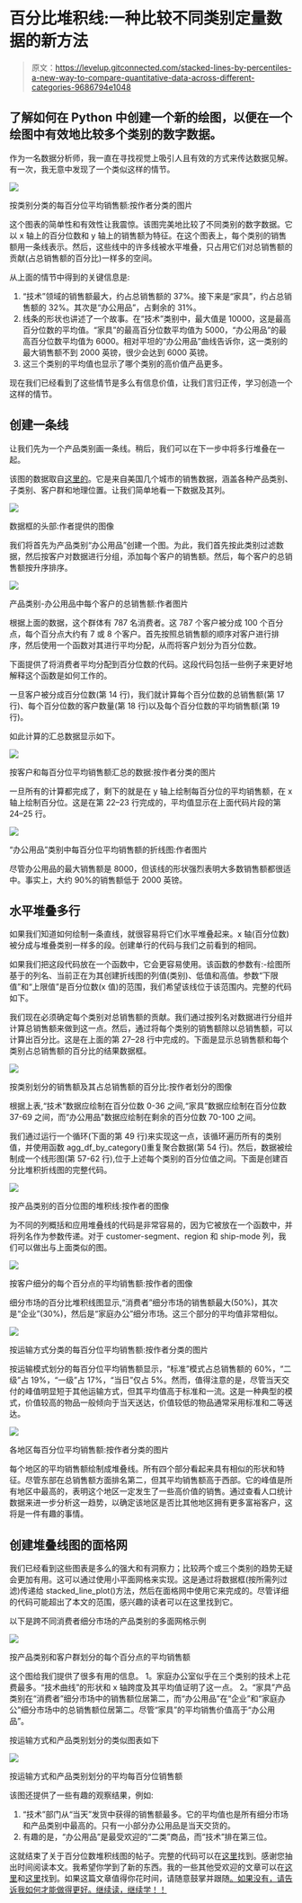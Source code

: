 # 百分比堆积线:一种比较不同类别定量数据的新方法

> 原文：<https://levelup.gitconnected.com/stacked-lines-by-percentiles-a-new-way-to-compare-quantitative-data-across-different-categories-9686794e1048>

## 了解如何在 Python 中创建一个新的绘图，以便在一个绘图中有效地比较多个类别的数字数据。

作为一名数据分析师，我一直在寻找视觉上吸引人且有效的方式来传达数据见解。有一次，我无意中发现了一个类似这样的情节。

![](img/3e9b1c5684682760f9ae4b68b7e6cb7f.png)

按类别分类的每百分位平均销售额:按作者分类的图片

这个图表的简单性和有效性让我震惊。该图完美地比较了不同类别的数字数据。它以 x 轴上的百分位数和 y 轴上的销售额为特征。在这个图表上，每个类别的销售额用一条线表示。然后，这些线中的许多线被水平堆叠，只占用它们对总销售额的贡献(占总销售额的百分比)一样多的空间。

从上面的情节中得到的关键信息是:

1.  “技术”领域的销售额最大，约占总销售额的 37%。接下来是“家具”，约占总销售额的 32%。其次是“办公用品”，占剩余的 31%。
2.  线条的形状也讲述了一个故事。在“技术”类别中，最大值是 10000，这是最高百分位数的平均值。“家具”的最高百分位数平均值为 5000，“办公用品”的最高百分位数平均值为 6000。相对平坦的“办公用品”曲线告诉你，这一类别的最大销售额不到 2000 英镑，很少会达到 6000 英镑。
3.  这三个类别的平均值也显示了哪个类别的高价值产品更多。

现在我们已经看到了这些情节是多么有信息价值，让我们言归正传，学习创造一个这样的情节。

## 创建一条线

让我们先为一个产品类别画一条线。稍后，我们可以在下一步中将多行堆叠在一起。

该图的数据取自[这里的](https://www.kaggle.com/rohitsahoo/sales-forecasting)。它是来自美国几个城市的销售数据，涵盖各种产品类别、子类别、客户群和地理位置。让我们简单地看一下数据及其列。

![](img/416250365f252fad05e7978443147e15.png)

数据框的头部:作者提供的图像

我们将首先为产品类别“办公用品”创建一个图。为此，我们首先按此类别过滤数据，然后按客户对数据进行分组，添加每个客户的销售额。然后，每个客户的总销售额按升序排序。

![](img/3cd4783c03d59f9446505aea9a76f65e.png)

产品类别-办公用品中每个客户的总销售额:作者图片

根据上面的数据，这个群体有 787 名消费者。这 787 个客户被分成 100 个百分点，每个百分点大约有 7 或 8 个客户。首先按照总销售额的顺序对客户进行排序，然后使用一个函数对其进行平均分配，从而将客户划分为百分位数。

下面提供了将消费者平均分配到百分位数的代码。这段代码包括一些例子来更好地解释这个函数是如何工作的。

一旦客户被分成百分位数(第 14 行)，我们就计算每个百分位数的总销售额(第 17 行)、每个百分位数的客户数量(第 18 行)以及每个百分位数的平均销售额(第 19 行)。

如此计算的汇总数据显示如下。

![](img/3dc35f175e557fb6372d1d4aeee1075e.png)

按客户和每百分位平均销售额汇总的数据:按作者分类的图片

一旦所有的计算都完成了，剩下的就是在 y 轴上绘制每百分位的平均销售额，在 x 轴上绘制百分位。这是在第 22–23 行完成的，平均值显示在上面代码片段的第 24–25 行。

![](img/56992e32875eec790191fb732e6166d7.png)

“办公用品”类别中每百分位平均销售额的折线图:作者图片

尽管办公用品的最大销售额是 8000，但该线的形状强烈表明大多数销售额都很适中。事实上，大约 90%的销售额低于 2000 英镑。

## 水平堆叠多行

如果我们知道如何绘制一条直线，就很容易将它们水平堆叠起来。x 轴(百分位数)被分成与堆叠类别一样多的段。创建单行的代码与我们之前看到的相同。

如果我们把这段代码放在一个函数中，它会更容易使用。该函数的参数有:-绘图所基于的列名、当前正在为其创建折线图的列值(类别)、低值和高值。参数“下限值”和“上限值”是百分位数(x 值)的范围，我们希望该线位于该范围内。完整的代码如下。

我们现在必须确定每个类别对总销售额的贡献。我们通过按列名对数据进行分组并计算总销售额来做到这一点。然后，通过将每个类别的销售额除以总销售额，可以计算出百分比。这是在上面的第 27–28 行中完成的。下面是显示总销售额和每个类别占总销售额的百分比的结果数据框。

![](img/4c9d4e8b6a600612a5ffa24a07912e20.png)

按类别划分的销售额及其占总销售额的百分比:按作者划分的图像

根据上表,“技术”数据应绘制在百分位数 0-36 之间,“家具”数据应绘制在百分位数 37-69 之间，而“办公用品”数据应绘制在剩余的百分位数 70-100 之间。

我们通过运行一个循环(下面的第 49 行)来实现这一点，该循环遍历所有的类别值，并使用函数 agg_df_by_category()重复聚合数据(第 54 行)。然后，数据被绘制成一个线形图(第 57-62 行),位于上述每个类别的百分位值之间。下面是创建百分比堆积折线图的完整代码。

![](img/3e9b1c5684682760f9ae4b68b7e6cb7f.png)

按产品类别的百分位图的堆积线:按作者的图像

为不同的列概括和应用堆叠线的代码是非常容易的，因为它被放在一个函数中，并将列名作为参数传递。对于 customer-segment、region 和 ship-mode 列，我们可以做出与上面类似的图。

![](img/6645a9eaa63307bc4f899fcd5b0e3e6a.png)

按客户细分的每个百分点的平均销售额:按作者的图像

细分市场的百分比堆积线图显示,“消费者”细分市场的销售额最大(50%)，其次是“企业”(30%)，然后是“家庭办公”细分市场。这三个部分的平均值非常相似。

![](img/3f836548c4b9827c7dc2af69d121a4cd.png)

按运输方式分类的每百分位平均销售额:按作者分类的图片

按运输模式划分的每百分位平均销售额显示，“标准”模式占总销售额的 60%，“二级”占 19%，“一级”占 17%，“当日”仅占 5%。然而，值得注意的是，尽管当天交付的峰值明显短于其他运输方式，但其平均值高于标准和一流。这是一种典型的模式，价值较高的物品一般倾向于当天送达，价值较低的物品通常采用标准和二等送达。

![](img/b78ce32031cd1c89727527e904c29664.png)

各地区每百分位平均销售额:按作者分类的图片

每个地区的平均销售额绘制成堆叠线。所有四个部分看起来具有相似的形状和特征。尽管东部在总销售额方面排名第二，但其平均销售额高于西部。它的峰值是所有地区中最高的，表明这个地区一定发生了一些高价值的销售。通过查看人口统计数据来进一步分析这一趋势，以确定该地区是否比其他地区拥有更多富裕客户，这将是一件有趣的事情。

## 创建堆叠线图的面格网

我们已经看到这些图表是多么的强大和有洞察力；比较两个或三个类别的趋势无疑会更加有用。这可以通过使用小平面网格来实现。这是通过将数据框(按所需列过滤)传递给 stacked_line_plot()方法，然后在面格网中使用它来完成的。尽管详细的代码可能超出了本文的范围，感兴趣的读者可以在这里找到它。

以下是跨不同消费者细分市场的产品类别的多面网格示例

![](img/cf05907a1d108ae156692a5b197b4c21.png)

按产品类别和客户群划分的每个百分点的平均销售额

这个图给我们提供了很多有用的信息。
1。家庭办公室似乎在三个类别的技术上花费最多。“技术曲线”的形状和 x 轴跨度及其平均值证明了这一点。
2。“家具”产品类别在“消费者”细分市场中的销售额位居第二，而“办公用品”在“企业”和“家庭办公”细分市场中的总销售额位居第二。尽管“家具”的平均销售价值高于“办公用品”。

按运输方式和产品类别划分的类似图表如下

![](img/c01833765bec82b4cbe5b24b11b7a9f6.png)

按运输方式和产品类别划分的平均每百分位销售额

该图还提供了一些有趣的观察结果，例如:

1.  “技术”部门从“当天”发货中获得的销售额最多。它的平均值也是所有细分市场和产品类别中最高的。只有一小部分办公用品是当天交货的。
2.  有趣的是，“办公用品”是最受欢迎的“二类”商品，而“技术”排在第三位。

这就结束了关于百分位数堆积线图的帖子。完整的代码可以在[这里](https://github.com/hgarg01/Stacked-lines-by-percentiles)找到。感谢您抽出时间阅读本文。我希望你学到了新的东西。我的一些其他受欢迎的文章可以在[这里](https://medium.com/analytics-vidhya/a-complete-guide-to-twitter-sentiment-analysis-part-two-7349550bdea9)和[这里](https://medium.com/analytics-vidhya/calendar-heatmaps-a-perfect-way-to-display-your-time-series-quantitative-data-ad36bf81a3ed)找到。如果这篇文章值得你花时间，请随意鼓掌并跟随[。如果没有，请告诉我如何才能做得更好。继续读，继续学！！](https://hgarg01.medium.com/)